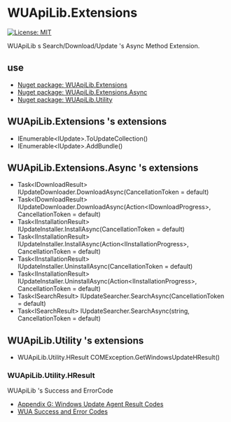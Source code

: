 # WUApiLib.Extensions

[![License: MIT](https://img.shields.io/badge/License-MIT-green.svg)](https://github.com/juner/WUApiLib.Extensions/blob/master/LICENSE)

WUApiLib s Search/Download/Update 's Async Method Extension.

## use

- [Nuget package: WUApiLib.Extensions][WUApiLib.Extensions]
- [Nuget package: WUApiLib.Extensions.Async][WUApiLib.Extensions.Async]
- [Nuget package: WUApiLib.Utility][WUApiLib.Utility]

 [WUApiLib.Extensions.Async]: https://www.nuget.org/packages/WUApiLib.Extensions.Async/
 [WUApiLib.Extensions]: https://www.nuget.org/packages/WUApiLib.Extensions/
 [WUApiLib.Utility]: https://www.nuget.org/packages/WUApiLib.Utility/

## WUApiLib.Extensions 's extensions

- IEnumerable\<IUpdate>.ToUpdateCollection()
- IEnumerable\<IUpdate>.AddBundle()

## WUApiLib.Extensions.Async 's extensions

- Task\<IDownloadResult> IUpdateDownloader.DownloadAsync(CancellationToken = default)
- Task\<IDownloadResult> IUpdateDownloader.DownloadAsync(Action\<IDownloadProgress>, CancellationToken = default)
- Task\<IInstallationResult> IUpdateInstaller.InstallAsync(CancellationToken = default)
- Task\<IInstallationResult>  IUpdateInstaller.InstallAsync(Action\<IInstallationProgress>, CancellationToken = default)
- Task\<IInstallationResult>  IUpdateInstaller.UninstallAsync(CancellationToken = default)
- Task\<IInstallationResult>  IUpdateInstaller.UninstallAsync(Action\<IInstallationProgress>, CancellationToken = default)
- Task\<ISearchResult> IUpdateSearcher.SearchAsync(CancellationToken = default)
- Task\<ISearchResult> IUpdateSearcher.SearchAsync(string, CancellationToken = default)

## WUApiLib.Utility 's extensions

- WUApiLib.Utility.HResult COMException.GetWindowsUpdateHResult()

### WUApiLib.Utility.HResult

WUApiLib 's Success and ErrorCode

- [Appendix G: Windows Update Agent Result Codes](https://docs.microsoft.com/en-us/security-updates/windowsupdateservices/18128076)
- [WUA Success and Error Codes](https://docs.microsoft.com/en-us/windows/win32/wua_sdk/wua-success-and-error-codes-)
